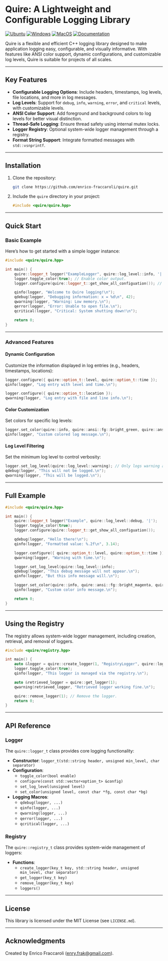 # Quire: A Lightweight and Configurable Logging Library

[![Ubuntu](https://github.com/Galfurian/quire/actions/workflows/ubuntu.yml/badge.svg)](https://github.com/Galfurian/quire/actions/workflows/ubuntu.yml)
[![Windows](https://github.com/Galfurian/quire/actions/workflows/windows.yml/badge.svg)](https://github.com/Galfurian/quire/actions/workflows/windows.yml)
[![MacOS](https://github.com/Galfurian/quire/actions/workflows/macos.yml/badge.svg)](https://github.com/Galfurian/quire/actions/workflows/macos.yml)
[![Documentation](https://github.com/Galfurian/quire/actions/workflows/documentation.yml/badge.svg)](https://github.com/Galfurian/quire/actions/workflows/documentation.yml)

Quire is a flexible and efficient C++ logging library designed to make
application logging easy, configurable, and visually informative. With features
like ANSI color support, dynamic configurations, and customizable log levels,
Quire is suitable for projects of all scales.

---

## **Key Features**

- **Configurable Logging Options**: Include headers, timestamps, log levels, file locations, and more in log messages.
- **Log Levels**: Support for `debug`, `info`, `warning`, `error`, and `critical` levels, with customizable levels.
- **ANSI Color Support**: Add foreground and background colors to log levels for better visual distinction.
- **Thread-Safe Logging**: Ensure thread safety using internal mutex locks.
- **Logger Registry**: Optional system-wide logger management through a registry.
- **Format String Support**: Integrate formatted messages with `std::vsnprintf`.

---

## **Installation**

1. Clone the repository:

   ```bash
   git clone https://github.com/enrico-fraccaroli/quire.git
   ```

2. Include the `quire` directory in your project:

   ```cpp
   #include <quire/quire.hpp>
   ```

---

## **Quick Start**

### **Basic Example**

Here’s how to get started with a simple logger instance:

```cpp
#include <quire/quire.hpp>

int main() {
    quire::logger_t logger("ExampleLogger", quire::log_level::info, '|');
    logger.toggle_color(true); // Enable color output.
    logger.configure(quire::logger_t::get_show_all_configuation()); // Show all log details.

    qinfo(logger, "Welcome to Quire logging!\n");
    qdebug(logger, "Debugging information: x = %d\n", 42);
    qwarning(logger, "Warning: Low memory.\n");
    qerror(logger, "Error: Unable to open file.\n");
    qcritical(logger, "Critical: System shutting down!\n");

    return 0;
}
```

---

### **Advanced Features**

#### **Dynamic Configuration**

Customize the information displayed in log entries (e.g., headers, timestamps, locations):

```cpp
logger.configure({ quire::option_t::level, quire::option_t::time });
qinfo(logger, "Log entry with level and time.\n");

logger.configure({ quire::option_t::location });
qwarning(logger, "Log entry with file and line info.\n");
```

#### **Color Customization**

Set colors for specific log levels:

```cpp
logger.set_color(quire::info, quire::ansi::fg::bright_green, quire::ansi::bg::black);
qinfo(logger, "Custom colored log message.\n");
```

#### **Log Level Filtering**

Set the minimum log level to control verbosity:

```cpp
logger.set_log_level(quire::log_level::warning); // Only logs warning and above.
qdebug(logger, "This will not be logged.\n");
qwarning(logger, "This will be logged.\n");
```

---

## **Full Example**

```cpp
#include <quire/quire.hpp>

int main() {
    quire::logger_t logger("Example", quire::log_level::debug, '|');
    logger.toggle_color(true);
    logger.configure(quire::logger_t::get_show_all_configuation());

    qdebug(logger, "Hello there!\n");
    qinfo(logger, "Formatted value: %.2f\n", 3.14);

    logger.configure({ quire::option_t::level, quire::option_t::time });
    qwarning(logger, "Warning with time.\n");

    logger.set_log_level(quire::log_level::info);
    qdebug(logger, "This debug message will not appear.\n");
    qinfo(logger, "But this info message will.\n");

    logger.set_color(quire::info, quire::ansi::fg::bright_magenta, quire::ansi::bg::white);
    qinfo(logger, "Custom color info message.\n");

    return 0;
}
```

---

## **Using the Registry**

The registry allows system-wide logger management, including creation, retrieval, and removal of loggers.

```cpp
#include <quire/registry.hpp>

int main() {
    auto &logger = quire::create_logger(1, "RegistryLogger", quire::log_level::debug, '|');
    logger.toggle_color(true);
    qinfo(logger, "This logger is managed via the registry.\n");

    auto &retrieved_logger = quire::get_logger(1);
    qwarning(retrieved_logger, "Retrieved logger working fine.\n");

    quire::remove_logger(1); // Remove the logger.
    return 0;
}
```

---

## **API Reference**

### **Logger**

The `quire::logger_t` class provides core logging functionality:

- **Constructor**: `logger_t(std::string header, unsigned min_level, char separator)`
- **Configuration**:
  - `toggle_color(bool enable)`
  - `configure(const std::vector<option_t> &config)`
  - `set_log_level(unsigned level)`
  - `set_color(unsigned level, const char *fg, const char *bg)`
- **Logging Macros**:
  - `qdebug(logger, ...)`
  - `qinfo(logger, ...)`
  - `qwarning(logger, ...)`
  - `qerror(logger, ...)`
  - `qcritical(logger, ...)`

### **Registry**

The `quire::registry_t` class provides system-wide management of loggers:

- **Functions**:
  - `create_logger(key_t key, std::string header, unsigned min_level, char separator)`
  - `get_logger(key_t key)`
  - `remove_logger(key_t key)`
  - `loggers()`

---

## **License**

This library is licensed under the MIT License (see `LICENSE.md`).

---

## **Acknowledgments**

Created by Enrico Fraccaroli (<enry.frak@gmail.com>).
